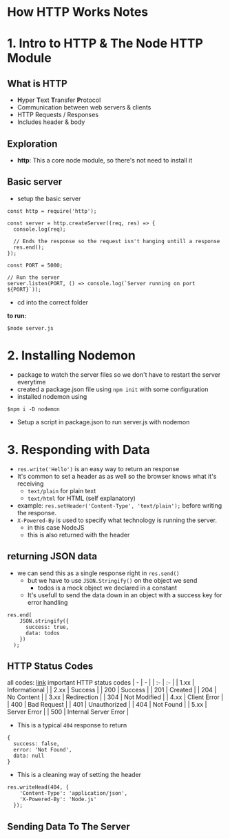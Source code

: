 # How HTTP Works Notes

# 1. Intro to HTTP & The Node HTTP Module

## What is HTTP
- **H**yper **T**ext **T**ransfer **P**rotocol
- Communication between web servers & clients
- HTTP Requests / Responses
- Includes header & body

## Exploration
- **http**: This a core node module, so there's not need to install it

## Basic server
- setup the basic server
``` JS server.js
const http = require('http');

const server = http.createServer((req, res) => {
  console.log(req);
  
  // Ends the response so the request isn't hanging untill a response
  res.end();
});

const PORT = 5000;

// Run the server
server.listen(PORT, () => console.log(`Server running on port ${PORT}`));
```
- cd into the correct folder

**to run:**
```JS server.js
$node server.js
```

# 2. Installing Nodemon
- package to watch the server files so we don't have to restart the server everytime
- created a package.json file using `npm init` with some configuration
- installed nodemon using
``` JS Terminal
$npm i -D nodemon
```
- Setup a script in package.json to run server.js with nodemon

# 3. Responding with Data
- `res.write('Hello')` is an easy way to return an response
- It's common to set a header as as well so the browser knows what it's receiving
  - `text/plain` for plain text
  - `text/html` for HTML (self explanatory)
- example: `res.setHeader('Content-Type', 'text/plain');` before writing the response.
- `X-Powered-By` is used to specify what technology is running the server.
  - in this case NodeJS
  - this is also returned with the header

## returning JSON data
- we can send this as a single response right in `res.send()`
  - but we have to use `JSON.Stringify()` on the object we send
    - todos is a mock object we declared in a constant 
  - It's usefull to send the data down in an object with a success key for error handling
``` JS
res.end( 
    JSON.stringify({
      success: true,
      data: todos
    })
  );
```

## HTTP Status Codes
all codes: [link](https://developer.mozilla.org/en-US/docs/Web/HTTP/Status) 
important HTTP status codes
| - | - |
| :- | :- |
| 1.xx | Informational |
| 2.xx | Success |
| 200 | Success |
| 201 | Created |
| 204 | No Content |
| 3.xx | Redirection |
| 304 | Not Modified |
| 4.xx | Client Error |
| 400 | Bad Request |
| 401 | Unauthorized |
| 404 | Not Found |
| 5.xx | Server Error |
| 500 | Internal Server Error |

- This is a typical `404` response to return
``` JS
{
  success: false,
  error: 'Not Found',
  data: null
}
```

- This is a cleaning way of setting the header
``` JS
res.writeHead(404, {
    'Content-Type': 'application/json',
    'X-Powered-By': 'Node.js'
  });
```

## Sending Data To The Server



